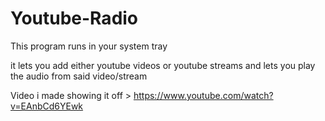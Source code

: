 # Youtube-Radio
This program runs in your system tray

it lets you add either youtube videos or youtube streams and lets you play the audio from said video/stream

Video i made showing it off >
https://www.youtube.com/watch?v=EAnbCd6YEwk
